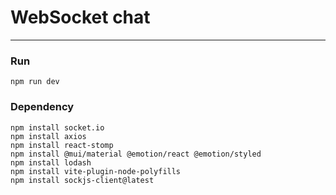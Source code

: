 # WebSocket chat 

---
### Run
~~~
npm run dev
~~~
### Dependency
~~~
npm install socket.io
npm install axios 
npm install react-stomp
npm install @mui/material @emotion/react @emotion/styled
npm install lodash
npm install vite-plugin-node-polyfills
npm install sockjs-client@latest
~~~
